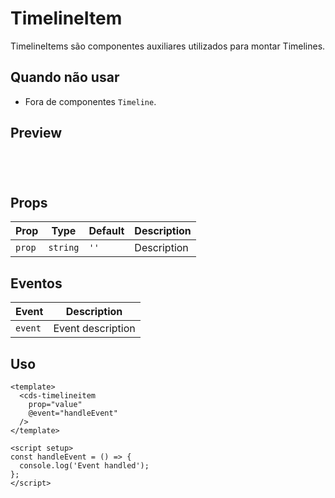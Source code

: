 # TimelineItem

TimelineItems são componentes auxiliares utilizados para montar Timelines.

## Quando não usar

- Fora de componentes `Timeline`.

## Preview

<script setup>
import TimelineItem from '@/components/TimelineItem.vue';

const handleClick = () => {
  console.log('Component interaction');
};
</script>

<div class="demo-container">
  <TimelineItem />
</div>

## Props

| Prop | Type | Default | Description |
|------|------|---------|-------------|
| `prop` | `string` | `''` | Description |

## Eventos

| Event | Description |
|-------|-------------|
| `event` | Event description |

## Uso

```vue
<template>
  <cds-timelineitem
    prop="value"
    @event="handleEvent"
  />
</template>

<script setup>
const handleEvent = () => {
  console.log('Event handled');
};
</script>
```

<style scoped>
.demo-container {
  padding: 20px;
  border: 1px solid var(--vp-c-border);
  border-radius: 8px;
  margin: 16px 0;
}
</style>